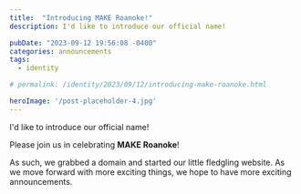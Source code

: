 ```yaml
---
title:  "Introducing MAKE Roanoke!"
description: I'd like to introduce our official name!

pubDate: "2023-09-12 19:56:08 -0400"
categories: announcements
tags: 
  - identity

# permalink: /identity/2023/09/12/introducing-make-roanoke.html

heroImage: '/post-placeholder-4.jpg'
---
```


I'd like to introduce our official name! 

Please join us in celebrating **MAKE Roanoke**!

As such, we grabbed a domain and started our little fledgling website.  As we
move forward with more exciting things, we hope to have more exciting
announcements. 

